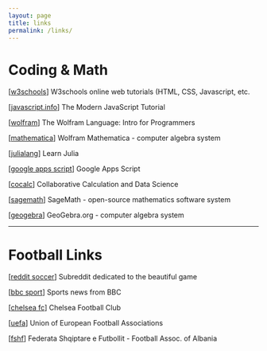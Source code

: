 ```yaml
---
layout: page
title: links
permalink: /links/
---
```

# Coding & Math
\[[w3schools](https://www.w3schools.com/)\] W3schools online web tutorials (HTML, CSS, Javascript, etc.

\[[javascript.info](https://javascript.info/)\] The Modern JavaScript Tutorial

\[[wolfram](https://www.wolfram.com/language/fast-introduction-for-programmers/en/)\] The Wolfram Language: Intro for Programmers

\[[mathematica](https://www.wolfram.com/mathematica/)\] Wolfram Mathematica - computer algebra system

\[[julialang](https://julialang.org/learning/)\] Learn Julia

\[[google apps script](https://developers.google.com/apps-script)\] Google Apps Script

\[[cocalc](https://cocalc.com/)\] Collaborative Calculation and Data Science

\[[sagemath](https://www.sagemath.org/)\] SageMath - open-source mathematics software system

\[[geogebra](https://www.geogebra.org/)\] GeoGebra.org - computer algebra system

---

# Football Links
\[[reddit soccer](https://reddit.com/r/soccer)\] Subreddit dedicated to the beautiful game

\[[bbc sport](https://news.bbc.co.uk/sport/football/)\] Sports news from BBC

\[[chelsea fc](https://www.chelseafc.com/en)\] Chelsea Football Club

\[[uefa](https://www.uefa.com/)\] Union of European Football Associations 

\[[fshf](https://fshf.org/en/)\] Federata Shqiptare e Futbollit - Football Assoc. of Albania






